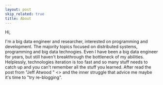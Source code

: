 ```yaml
---
layout: post
skip_related: true
title: About
---
```


Hi,

I'm a big data engineer and researcher, interested on programming and development. The majority topics focused on distributed systems, programming and big data technogies. Even I have been a big data engineer for years, but still haven't breakthrough the bottleneck of my abilities. Helplessly, technologies iteration is too fast and so many stuff needs to catch up and you can't remember all the stuff you learned. After read the post from "Jeff Atwood " <<How To Achieve Ultimate Blog Success In One Easy Step>> and the inner struggle  that advice me maybe it's time to "try re-blogging". 
  
